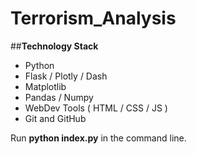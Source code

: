 # Terrorism_Analysis

##**Technology Stack**
* Python
* Flask / Plotly / Dash
* Matplotlib
* Pandas / Numpy
* WebDev Tools ( HTML / CSS / JS )
* Git and GitHub




Run   **python index.py**   in the command line.
